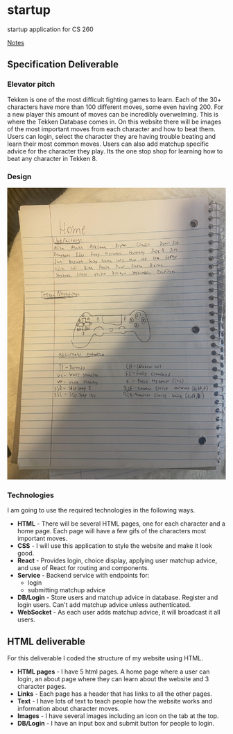 # startup
startup application for CS 260

[Notes](notes.md)

## Specification Deliverable

### Elevator pitch

Tekken is one of the most difficult fighting games to learn. Each of the 30+ characters have more than 100 different moves, some even having 200. For a new player this amount of moves can be incredibly overwelming. This is where the Tekken Database comes in. On this website there will be images of the most important moves from each character and how to beat them. Users can login, select the character they are having trouble beating and learn their most common moves. Users can also add matchup specific advice for the character they play. Its the one stop shop for learning how to beat any character in Tekken 8.

### Design

![Design](mock.jpg)

### Technologies

I am going to use the required technologies in the following ways.

- **HTML** - There will be several HTML pages, one for each character and a home page. Each page will have a few gifs of the characters most important moves.
- **CSS** - I will use this application to style the website and make it look good.
- **React** - Provides login, choice display, applying user matchup advice, and use of React for routing and components.
- **Service** - Backend service with endpoints for:
  - login
  - submitting matchup advice
- **DB/Login** - Store users and matchup advice in database. Register and login users. Can't add matchup advice unless authenticated.
- **WebSocket** - As each user adds matchup advice, it will broadcast it all users.

## HTML deliverable

For this deliverable I coded the structure of my website using HTML.

- **HTML pages** - I have 5 html pages. A home page where a user can login, an about page where they can learn about the website and 3 character pages.
- **Links** - Each page has a header that has links to all the other pages.
- **Text** - I have lots of text to teach people how the website works and information about character moves.
- **Images** - I have several images including an icon on the tab at the top.
- **DB/Login** - I have an input box and submit button for people to login.
